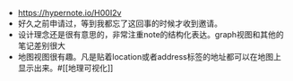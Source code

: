 - https://hypernote.io/H00I2v
- 好久之前申请过，等到我都忘了这回事的时候才收到邀请。
- 设计理念还是很有意思的，非常注重note的结构化表达。graph视图和其他的笔记差别很大
- 地图视图很有趣。凡是贴着location或者address标签的地址都可以在地图上显示出来。#[[地理可视化]]
